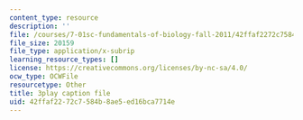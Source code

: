 ```yaml
---
content_type: resource
description: ''
file: /courses/7-01sc-fundamentals-of-biology-fall-2011/42ffaf2272c7584b8ae5ed16bca7714e_PzY0MWEEE6U.vtt
file_size: 20159
file_type: application/x-subrip
learning_resource_types: []
license: https://creativecommons.org/licenses/by-nc-sa/4.0/
ocw_type: OCWFile
resourcetype: Other
title: 3play caption file
uid: 42ffaf22-72c7-584b-8ae5-ed16bca7714e
---
```

